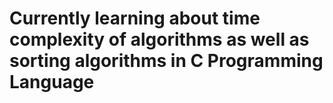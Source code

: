 # Currently learning about time complexity of algorithms as well as sorting algorithms in C Programming Language
